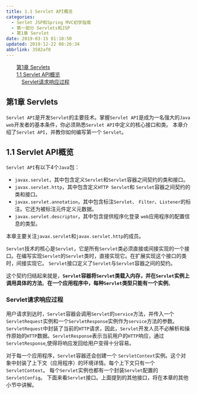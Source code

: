 ```yaml
---
title: 1.1 Servlet API概览
categories: 
  - Serlet JSP和Spring MVC初学指南
  - 第一部分 Servlets和JSP
  - 第1章 Servlet
date: 2019-03-15 01:10:50
updated: 2019-12-22 08:26:34
abbrlink: 3502af0
---
```

<div id='my_toc'><a href="/JavaReadingNotes/3502af0/#第1章-Servlets" class="header_2">第1章 Servlets</a><br><a href="/JavaReadingNotes/3502af0/#1-1-Servlet-API概览" class="header_2">1.1 Servlet API概览</a><br><a href="/JavaReadingNotes/3502af0/#Servlet请求响应过程" class="header_3">Servlet请求响应过程</a><br></div>
<style>.header_1{margin-left: 1em;}.header_2{margin-left: 2em;}.header_3{margin-left: 3em;}.header_4{margin-left: 4em;}.header_5{margin-left: 5em;}.header_6{margin-left: 6em;}</style>
<!--more-->
<script>if (navigator.platform.search('arm')==-1){document.getElementById('my_toc').style.display = 'none';}var e,p = document.getElementsByTagName('p');while (p.length>0) {e = p[0];e.parentElement.removeChild(e);}</script>

<!--end-->
<!--SSTStart-->
## 第1章 Servlets ##
`Servlet API`是开发`Servlet`的主要技术。掌握`Servlet API`是成为一名强大的`Java web`开发者的基本条件，你必须熟悉`Servlet API`中定义的核心接口和类。 本章介绍了`Servlet API`，并教你如何编写第一个 `Servlet`。
## 1.1 Servlet API概览  ##
`Servlet API`有以下4个`Java`包：
- `javax.servlet`，其中包含定义`Servlet`和`Servlet`容器之间契约的类和接口。
- `javax.servlet.http`，其中包含定义`HTTP Servlet`和 `Servlet`容器之间契约的类和接口。
- `javax.servlet.annotation`，其中包含标注`Servlet`、 `Filter`、`Listener`的标注。它还为被标注元件定义元数据。
- `javax.servlet.descriptor`，其中包含提供程序化登录 `web`应用程序的配置信息的类型。 

本章主要关注`javax.servlet`和`javax.servlet.http`的成员。

`Servlet`技术的核心是`Servlet`，它是所有`Servlet`类必须直接或间接实现的一个接口。在编写实现`Servlet`的`Servlet`类时，直接实现它。在扩展实现这个接口的类时，间接实现它。 `Servlet`接口定义了`Servlet`与`Servlet`容器之间的契约。

这个契约归结起来就是，**`Servlet`容器将`Servlet`类载入内存，并在`Servlet`实例上调用具体的方法**。**在一个应用程序中，每种`Servlet`类型只能有一个实例**。
### Servlet请求响应过程 ###
用户请求到达时，`Servlet`容器会调用`Servlet`的`service`方法，并传入一个`ServletRequest`实例和一个`ServletResponse`实例作为`service`方法的参数。`ServletRequest`中封装了当前的`HTTP`请求，因此，`Servlet`开发人员不必解析和操作原始的`HTTP`数据。`ServletResponse`表示当前用户的`HTTP`响应，通过`ServletResponse`,使得将响应发回给用户变得十分容易。

对于每一个应用程序，`Servlet`容器还会创建一个 `ServletContext`实例。这个对象中封装了上下文（应用程序）的环境详情。每个上下文只有一个`ServletContext`。 每个`Servlet`实例也都有一个封装`Servlet`配置的 `ServletConfig`。
下面来看`Servlet`接口。上面提到的其他接口，将在本章的其他小节中讲解。

<!--SSTStop-->
